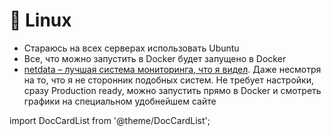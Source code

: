 # 🐧 Linux

- Стараюсь на всех серверах использовать Ubuntu
- Все, что можно запустить в Docker будет запущено в Docker
- [netdata – лучшая система мониторинга, что я видел](https://github.com/netdata/netdata). Даже несмотря на то, что я не сторонник подобных систем. Не требует настройки, сразу Production ready, можно запустить прямо в Docker и смотреть графики на специальном удобнейшем сайте

import DocCardList from '@theme/DocCardList';

<DocCardList />
